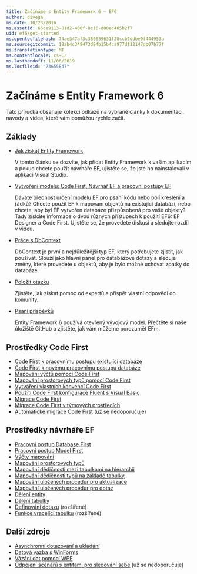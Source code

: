 ```yaml
---
title: Začínáme s Entity Framework 6 – EF6
author: divega
ms.date: 10/23/2016
ms.assetid: 66ce9113-81d2-480f-8c16-d00ec405b2f7
uid: ef6/get-started
ms.openlocfilehash: 74ae347af3c386639631f28ccb2ddbe9f444953a
ms.sourcegitcommit: 18ab4c349473d94b15b4ca977df12147db07b77f
ms.translationtype: MT
ms.contentlocale: cs-CZ
ms.lasthandoff: 11/06/2019
ms.locfileid: "73655847"
---
```

# <a name="get-started-with-entity-framework-6"></a>Začínáme s Entity Framework 6

Tato příručka obsahuje kolekci odkazů na vybrané články k dokumentaci, návody a videa, které vám pomůžou rychle začít.

## <a name="fundamentals"></a>Základy

* [Jak získat Entity Framework](~/ef6/fundamentals/install.md)

  V tomto článku se dozvíte, jak přidat Entity Framework k vašim aplikacím a pokud chcete použít návrháře EF, ujistěte se, že jste ho nainstalovali v aplikaci Visual Studio.

* [Vytvoření modelu: Code First, Návrhář EF a pracovní postupy EF](~/ef6/modeling/index.md)

  Dáváte přednost určení modelu EF pro psaní kódu nebo polí kreslení a řádků?
Chcete použít EF k mapování objektů na existující databázi, nebo chcete, aby byl EF vytvořen databáze přizpůsobená pro vaše objekty?
Tady získáte informace o dvou různých přístupech k použití EF6: EF Designer a Code First.
Ujistěte se, že provedete diskusi a sledujte rozdíl v videu.

* [Práce s DbContext](~/ef6/fundamentals/working-with-dbcontext.md)

  DbContext je první a nejdůležitější typ EF, který potřebujete zjistit, jak používat. Slouží jako hlavní panel pro databázové dotazy a sleduje změny, které provedete u objektů, aby je bylo možné uchovat zpátky do databáze.

* [Položit otázku](~/ef6/resources/get-help.md)

  Zjistěte, jak získat pomoc od expertů a přispět vlastní odpovědi do komunity.

* [Psaní příspěvků](https://github.com/aspnet/EntityFramework6/)

  Entity Framework 6 používá otevřený vývojový model. Přečtěte si naše úložiště GitHub a zjistěte, jak vám můžeme porozumět EFm.

## <a name="code-first-resources"></a>Prostředky Code First

  - [Code First k pracovnímu postupu existující databáze](~/ef6/modeling/code-first/workflows/existing-database.md)
  - [Code First k novému pracovnímu postupu databáze](~/ef6/modeling/code-first/workflows/new-database.md)
  - [Mapování výčtů pomocí Code First](~/ef6/modeling/code-first/data-types/enums.md)
  - [Mapování prostorových typů pomocí Code First](~/ef6/modeling/code-first/data-types/spatial.md)
  - [Vytváření vlastních konvencí Code First](~/ef6/modeling/code-first/conventions/custom.md)
  - [Použití Code First konfigurace Fluent s Visual Basic](~/ef6/modeling/code-first/fluent/vb.md)
  - [Migrace Code First](~/ef6/modeling/code-first/migrations/index.md)
  - [Migrace Code First v týmových prostředích](~/ef6/modeling/code-first/migrations/teams.md)
  - [Automatické migrace Code First](~/ef6/modeling/code-first/migrations/automatic.md) (už se nedoporučuje)

## <a name="ef-designer-resources"></a>Prostředky návrháře EF
  - [Pracovní postup Database First](~/ef6/modeling/designer/workflows/database-first.md)
  - [Pracovní postup Model First](~/ef6/modeling/designer/workflows/model-first.md)
  - [Výčty mapování](~/ef6/modeling/designer/data-types/enums.md)
  - [Mapování prostorových typů](~/ef6/modeling/designer/data-types/spatial.md)
  - [Mapování dědičnosti mezi tabulkami na hierarchii](~/ef6/modeling/designer/inheritance/tph.md)
  - [Mapování dědičnosti typů na základě tabulky](~/ef6/modeling/designer/inheritance/tpt.md)
  - [Mapování uložených procedur pro aktualizace](~/ef6/modeling/designer/stored-procedures/cud.md)
  - [Mapování uložených procedur pro dotaz](~/ef6/modeling/designer/stored-procedures/query.md)
  - [Dělení entity](~/ef6/modeling/designer/entity-splitting.md)
  - [Dělení tabulky](~/ef6/modeling/designer/table-splitting.md)
  - [Definování dotazu](~/ef6/modeling/designer/advanced/defining-query.md) (rozšířené)
  - [Funkce vracející tabulku](~/ef6/modeling/designer/advanced/tvfs.md) (rozšířené)

## <a name="other-resources"></a>Další zdroje
  - [Asynchronní dotazování a ukládání](~/ef6/fundamentals/async.md)
  - [Datová vazba s WinForms](~/ef6/fundamentals/databinding/winforms.md)
  - [Vázání dat pomocí WPF](~/ef6/fundamentals/databinding/wpf.md)
  - [Odpojení scénářů s entitami pro sledování sebe](~/ef6/fundamentals/disconnected-entities/self-tracking-entities/walkthrough.md) (už se nedoporučuje)
